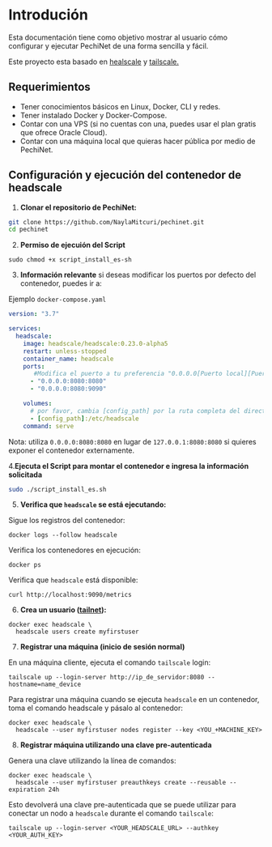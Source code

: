 # Introdución

Esta documentación tiene como objetivo mostrar al usuario cómo configurar y ejecutar PechiNet de una forma sencilla y fácil.

Este proyecto esta basado en [healscale](https://github.com/juanfont/headscale/blob/main/docs/running-headscale-container.md) y [tailscale.](https://tailscale.com/)

## Requerimientos

- Tener conocimientos básicos en Linux, Docker, CLI y redes.
- Tener instalado Docker y Docker-Compose.
- Contar con una VPS (si no cuentas con una, puedes usar el plan gratis que ofrece Oracle Cloud).
- Contar con una máquina local que quieras hacer pública por medio de PechiNet.

## Configuración y ejecución del contenedor de headscale

1. **Clonar el repositorio de PechiNet:**

  ```bash
  git clone https://github.com/NaylaMitcuri/pechinet.git
  cd pechinet
```

2. **Permiso de ejecuión del Script**


```shell
sudo chmod +x script_install_es-sh
```


3. **Información relevante** si deseas modificar los puertos por defecto del contenedor, puedes ir a:


Ejemplo `docker-compose.yaml`

```yaml
version: "3.7"

services:
  headscale:
    image: headscale/headscale:0.23.0-alpha5
    restart: unless-stopped
    container_name: headscale
    ports:
       #Modifica el puerto a tu preferencia "0.0.0.0[Puerto local][Puerto de Docker]"
      - "0.0.0.0:8080:8080"
      - "0.0.0.0:8080:9090"

    volumes:
      # por favor, cambia [config_path] por la ruta completa del directorio de configuración recién creado
      - [config_path]:/etc/headscale
    command: serve

```
Nota: utiliza `0.0.0.0:8080:8080` en lugar de `127.0.0.1:8080:8080` si quieres exponer el contenedor externamente.

4.**Ejecuta el Script para montar el contenedor e ingresa la información solicitada**

```bash
sudo ./script_install_es.sh
```

5. **Verifica que `headscale` se está ejecutando:**

Sigue los registros del contenedor:

```shell
docker logs --follow headscale
```

Verifica los contenedores en ejecución:

```shell
docker ps
```

Verifica que `headscale` está disponible:

```shell
curl http://localhost:9090/metrics
```

6. **Crea un usuario ([tailnet](https://tailscale.com/kb/1136/tailnet/)):**

```shell
docker exec headscale \
  headscale users create myfirstuser
```

7. **Registrar una máquina (inicio de sesión normal)**

En una máquina cliente, ejecuta el comando `tailscale` login:

```shell
tailscale up --login-server http://ip_de_servidor:8080 --hostname=name_device
```

Para registrar una máquina cuando se ejecuta `headscale` en un contenedor, toma el comando headscale y pásalo al contenedor:

```shell
docker exec headscale \
  headscale --user myfirstuser nodes register --key <YOU_+MACHINE_KEY>
```

8. **Registrar máquina utilizando una clave pre-autenticada**

Genera una clave utilizando la línea de comandos:

```shell
docker exec headscale \
  headscale --user myfirstuser preauthkeys create --reusable --expiration 24h
```

Esto devolverá una clave pre-autenticada que se puede utilizar para conectar un nodo a `headscale` durante el comando `tailscale`:

```shell
tailscale up --login-server <YOUR_HEADSCALE_URL> --authkey <YOUR_AUTH_KEY>
```
